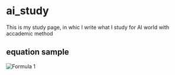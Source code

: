 # ai_study
This is my study page, in whic I write what I study for AI world with accademic method

## equation sample

![Formula 1](https://chart.googleapis.com/chart?cht=tx&chl=a^2%2Bb^2=c^2)
